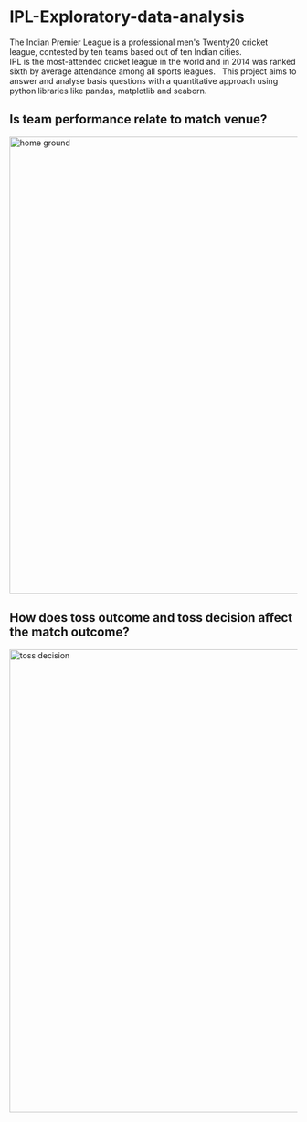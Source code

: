 # IPL-Exploratory-data-analysis
The Indian Premier League is a professional men's Twenty20 cricket league, contested by ten teams based out of ten Indian cities.<br />
IPL is the most-attended cricket league in the world and in 2014 was ranked sixth by average attendance among all sports leagues.
&nbsp;
This project aims to answer and analyse basis questions with a quantitative approach using python libraries like pandas, matplotlib and seaborn.<br />
## Is team performance relate to match venue?
<img width="800" alt="home ground" src="https://user-images.githubusercontent.com/83449512/149201519-c5c0cbe2-e956-414c-a039-b4637e175671.png">

## How does toss outcome and toss decision affect the match outcome?
<img width="810" alt="toss decision" src="https://user-images.githubusercontent.com/83449512/149202216-19e0b239-0bbe-40e3-9744-df11cf5db9df.png">
